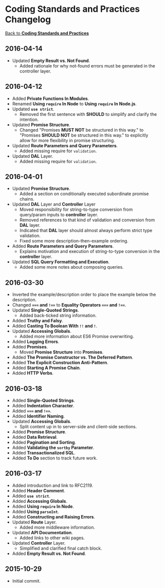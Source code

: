 # **Coding Standards and Practices Changelog**

[Back to **Coding Standards and Practices**](https://github.com/TeraLogics/coding-standards/blob/master/coding-standards.md)

## 2016-04-14
* Updated **Empty Result vs. Not Found**.
  * Added rationale for why not-found errors must be generated in the controller layer.

## 2016-04-12
* Added **Private Functions In Modules**.
* Renamed **Using `require` In Node** to **Using `require` In Node.js**.
* Updated **`use strict`**.
  * Removed the first sentence with **SHOULD** to simplify and clarify the intention.
* Updated **Promise Structure**.
  * Changed "Promises **MUST NOT** be structured in this way." to "Promises **SHOULD NOT** be structured in this way." to explicitly allow for more flexibility in promise structuring.
* Updated **Route Parameters and Query Parameters**.
  * Added missing require for `validation`.
* Updated **DAL** Layer.
  * Added missing require for `validation`.

## 2016-04-01
* Updated **Promise Structure**.
  * Added a section on conditionally executed subordinate promise chains.
* Updated **DAL** Layer and **Controller** Layer
  * Moved responsibility for string-to-type conversion from query/param inputs to **controller** layer.
  * Removed references to that kind of validation and conversion from **DAL** layer.
  * Indicated that **DAL** layer should almost always perform strict type validation.
  * Fixed some more description-then-example ordering.
* Added **Route Parameters and Query Parameters**.
  * Explains motivation and execution of string-to-type conversion in the **controller** layer.
* Updated **SQL Query Formatting and Execution**.
  * Added some more notes about composing queries.

## 2016-03-30
* Inverted the example/description order to place the example below the description.
* Changed **`===` and `!==`** to **Equality Operators `===` and `!==`**.
* Updated **Single-Quoted Strings**.
  * Added back-ticked string information.
* Added **Truthy and Falsy**.
* Added **Casting To Boolean With `!!` and `!`**.
* Updated **Accessing Globals**.
  * Added more information about ES6 Promise overwriting.
* Added **Logging Errors**.
* Added **Promises**.
  * Moved **Promise Structure** into **Promises**.
* Added **The Promise Constructor vs. The Deferred Pattern**.
* Added **The Explicit Construction Anti-Pattern**.
* Added **Starting A Promise Chain**.
* Added **HTTP Verbs**.

## 2016-03-18
* Added **Single-Quoted Strings**.
* Added **Indentation Character**.
* Added **`===` and `!==`**.
* Added **Identifier Naming**.
* Updated **Accessing Globals**.
  * Split content up in to server-side and client-side sections.
* Added **Promise Structure**.
* Added **Data Retrieval**.
* Added **Pagination and Sorting**.
* Added **Validating the `sortby` Parameter**.
* Added **Transactionalized SQL**.
* Added **To Do** section to track future work.

## 2016-03-17
* Added introduction and link to RFC2119.
* Added **Header Comment**.
* Added **`use strict`**.
* Added **Accessing Globals**.
* Added **Using `require` In Node**.
* Added **Using `parseInt`**.
* Added **Constructing and Raising Errors**.
* Updated **Route** Layer.
  * Added more middleware information.
* Updated **API Documentation**.
  * Added links to other wiki pages.
* Updated **Controller** Layer.
  * Simplified and clarified final catch block.
* Added **Empty Result vs. Not Found**.

## 2015-10-29
* Initial commit.
